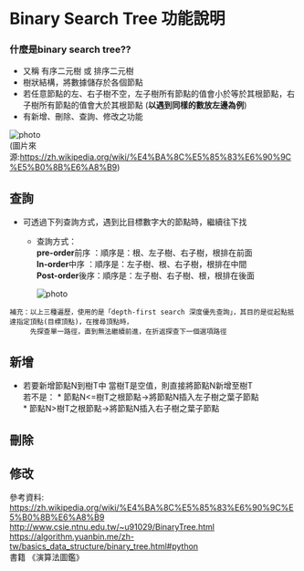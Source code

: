 # Binary Search Tree 功能說明
### 什麼是binary search tree??
   * 又稱 有序二元樹 或 排序二元樹
   * 樹狀結構，將數據儲存於各個節點
   * 若任意節點的左、右子樹不空，左子樹所有節點的值會小於等於其根節點，右子樹所有節點的值會大於其根節點 (**以遇到同樣的數放左邊為例**)
   * 有新增、刪除、查詢、修改之功能

![photo](https://github.com/stopraining/LearningNote/blob/master/pic/a.jpg)                           
(圖片來源:https://zh.wikipedia.org/wiki/%E4%BA%8C%E5%85%83%E6%90%9C%E5%B0%8B%E6%A8%B9)

## 查詢
   * 可透過下列查詢方式，遇到比目標數字大的節點時，繼續往下找
     * 查詢方式：           
       **pre-order**前序 ：順序是：根、左子樹、右子樹，根排在前面                              
       **In-order**中序 ：順序是：左子樹、根、右子樹，根排在中間                                      
       **Post-order**後序：順序是：左子樹、右子樹、根，根排在後面                         
       
       ![photo](https://github.com/stopraining/LearningNote/blob/master/pic/c.JPG)
     
    補充：以上三種遍歷，使用的是「depth-first search 深度優先查詢」，其目的是從起點抵達指定頂點(目標頂點)，在搜尋頂點時，
         先探查單一路徑，直到無法繼續前進，在折返探查下一個選項路徑
       
## 新增
   * 若要新增節點N到樹T中
      當樹T是空值，則直接將節點N新增至樹T                    
      若不是：
           * 節點N<=樹T之根節點→將節點N插入左子樹之葉子節點         
           * 節點N>樹T之根節點→將節點N插入右子樹之葉子節點
   
## 刪除


## 修改



參考資料:              
https://zh.wikipedia.org/wiki/%E4%BA%8C%E5%85%83%E6%90%9C%E5%B0%8B%E6%A8%B9                                  
http://www.csie.ntnu.edu.tw/~u91029/BinaryTree.html  
https://algorithm.yuanbin.me/zh-tw/basics_data_structure/binary_tree.html#python                        
書籍 《演算法圖鑑》    

